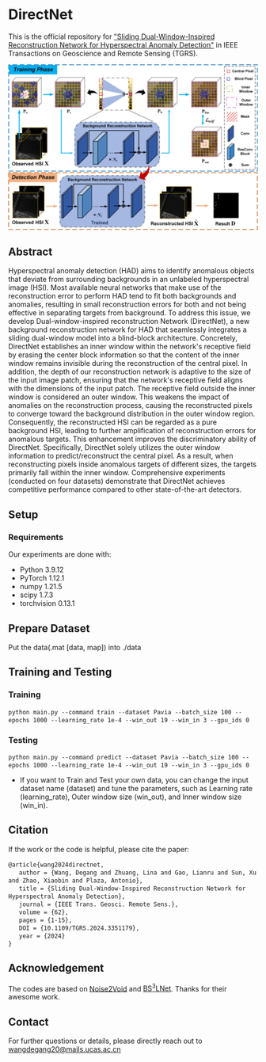# DirectNet
This is the official repository for  ["Sliding Dual-Window-Inspired Reconstruction Network for Hyperspectral Anomaly Detection"](https://ieeexplore.ieee.org/abstract/document/10400466) in IEEE Transactions on Geoscience and Remote Sensing (TGRS). 

![alt text](./figs/DirectNet_model.jpg)

## Abstract

Hyperspectral anomaly detection (HAD) aims to identify anomalous objects that deviate from surrounding backgrounds in an unlabeled hyperspectral image (HSI). Most available neural networks that make use of the reconstruction error to perform HAD tend to fit both backgrounds and anomalies, resulting in small reconstruction errors for both and not being effective in separating targets from background. To address this issue, we develop Dual-window-inspired reconstruction Network (DirectNet), a new background reconstruction network for HAD that seamlessly integrates a sliding dual-window model into a blind-block architecture. Concretely, DirectNet establishes an inner window within the network's receptive field by erasing the center block information so that the content of the inner window remains invisible during the reconstruction of the central pixel. In addition, the depth of our reconstruction network is adaptive to the size of the input image patch, ensuring that the network's receptive field aligns with the dimensions of the input patch. The receptive field outside the inner window is considered an outer window. This weakens the impact of anomalies on the reconstruction process, causing the reconstructed pixels to converge toward the background distribution in the outer window region. Consequently, the reconstructed HSI can be regarded as a pure background HSI, leading to further amplification of reconstruction errors for anomalous targets. This enhancement improves the discriminatory ability of DirectNet. Specifically, DirectNet solely utilizes the outer window information to predict/reconstruct the central pixel. As a result, when reconstructing pixels inside anomalous targets of different sizes, the targets primarily fall within the inner window. Comprehensive experiments (conducted on four datasets) demonstrate that DirectNet achieves competitive performance compared to other state-of-the-art detectors.

## Setup

### Requirements

Our experiments are done with:

- Python 3.9.12
- PyTorch 1.12.1
- numpy 1.21.5
- scipy 1.7.3
- torchvision 0.13.1

## Prepare Dataset

Put the data(.mat [data, map]) into ./data

## Training and Testing

### Training
```shell
python main.py --command train --dataset Pavia --batch_size 100 --epochs 1000 --learning_rate 1e-4 --win_out 19 --win_in 3 --gpu_ids 0
```

### Testing
```shell
python main.py --command predict --dataset Pavia --batch_size 100 --epochs 1000 --learning_rate 1e-4 --win_out 19 --win_in 3 --gpu_ids 0
```

- If you want to Train and Test your own data, you can change the input dataset name (dataset) and tune the parameters, such as Learning rate (learning_rate), Outer window size (win_out), and Inner window size (win_in).

## Citation

If the work or the code is helpful, please cite the paper:

```
@article{wang2024directnet,
   author = {Wang, Degang and Zhuang, Lina and Gao, Lianru and Sun, Xu and Zhao, Xiaobin and Plaza, Antonio},
   title = {Sliding Dual-Window-Inspired Reconstruction Network for Hyperspectral Anomaly Detection},
   journal = {IEEE Trans. Geosci. Remote Sens.},
   volume = {62},
   pages = {1-15},
   DOI = {10.1109/TGRS.2024.3351179},
   year = {2024}
}
```

## Acknowledgement

The codes are based on [Noise2Void](https://github.com/hanyoseob/pytorch-noise2void) and [BS<sup>3</sup>LNet](https://github.com/DegangWang97/IEEE_TGRS_BS3LNet). Thanks for their awesome work.

## Contact
For further questions or details, please directly reach out to wangdegang20@mails.ucas.ac.cn

